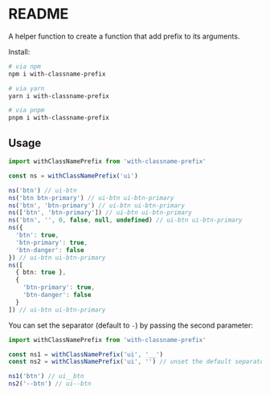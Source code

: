 # README

A helper function to create a function that add prefix to its arguments.

Install:

```bash
# via npm
npm i with-classname-prefix

# via yarn
yarn i with-classname-prefix

# via pnpm
pnpm i with-classname-prefix
```

## Usage

```ts
import withClassNamePrefix from 'with-classname-prefix'

const ns = withClassNamePrefix('ui')

ns('btn') // ui-btn
ns('btn btn-primary') // ui-btn ui-btn-primary
ns('btn', 'btn-primary') // ui-btn ui-btn-primary
ns(['btn', 'btn-primary']) // ui-btn ui-btn-primary
ns('btn', '', 0, false, null, undefined) // ui-btn ui-btn-primary
ns({
  'btn': true,
  'btn-primary': true,
  'btn-danger': false
}) // ui-btn ui-btn-primary
ns([
  { btn: true },
  {
    'btn-primary': true,
    'btn-danger': false
  }
]) // ui-btn ui-btn-primary
```

You can set the separator (default to `-`) by passing the second parameter:

```ts
import withClassNamePrefix from 'with-classname-prefix'

const ns1 = withClassNamePrefix('ui', '__')
const ns2 = withClassNamePrefix('ui', '') // unset the default separator (-)

ns1('btn') // ui__btn
ns2('--btn') // ui--btn

```

